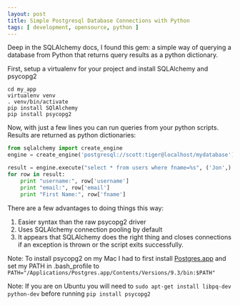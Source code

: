 ```yaml
---
layout: post
title: Simple Postgresql Database Connections with Python
tags: [ development, opensource, python ]
---
```


Deep in the SQLAlchemy docs, I found this gem: a simple way of querying a database from Python that returns query results as a python dictionary. 

First, setup a virtualenv for your project and install SQLAlchemy and psycopg2

~~~
cd my_app
virtualenv venv
. venv/bin/activate
pip install SQlAlchemy
pip install psycopg2
~~~

Now, with just a few lines you can run queries from your python scripts. Results are returned as python dictionaries:

~~~python
from sqlalchemy import create_engine
engine = create_engine('postgresql://scott:tiger@localhost/mydatabase')

result = engine.execute("select * from users where fname=%s", ('Jon',) )
for row in result:
    print "username:", row['username']
    print "email:", row['email']
    print "First Name:", row['fname']
~~~

There are a few advantages to doing things this way:

1. Easier syntax than the raw psycopg2 driver
1. Uses SQLAlchemy connection pooling by default
1. It appears that SQLAlchemy does the right thing and closes connections if an exception is thrown or the script exits successfully.

Note: To install psycopg2 on my Mac I had to first install [Postgres.app](http://postgresapp.com/) and set my PATH in .bash_profile to ```PATH="/Applications/Postgres.app/Contents/Versions/9.3/bin:$PATH"```

Note: If you are on Ubuntu you will need to ```sudo apt-get install libpq-dev python-dev``` before running ```pip install psycopg2```
